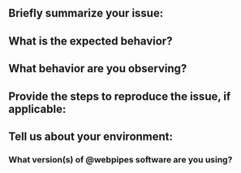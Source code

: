 ## Briefly summarize your issue:

<!--- Provide a more detailed introduction to the issue itself, and why you consider it to be a bug -->

## What is the expected behavior?

<!--- Tell us what should happen -->

## What behavior are you observing?

<!--- Tell us what's happening instead -->

## Provide the steps to reproduce the issue, if applicable:

<!--- Provide the steps for reproduce -->

## Tell us about your environment:

<!--- Include as many relevant details about the environment you experienced the bug in -->

### What version(s) of @webpipes software are you using?
